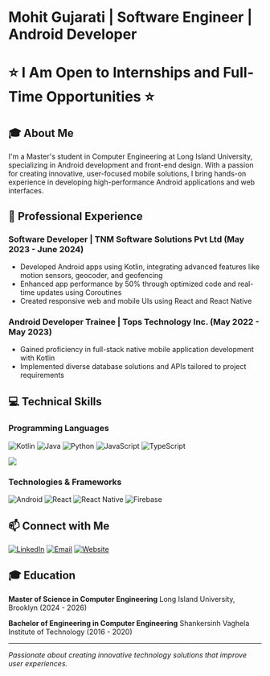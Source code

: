 # Mohit Gujarati | Software Engineer | Android Developer

# ⭐ I Am Open to Internships and Full-Time Opportunities ⭐
## 🎓 About Me
I'm a Master's student in Computer Engineering at Long Island University, specializing in Android development and front-end design. With a passion for creating innovative, user-focused mobile solutions, I bring hands-on experience in developing high-performance Android applications and web interfaces.

## 🚀 Professional Experience
### Software Developer | TNM Software Solutions Pvt Ltd (May 2023 - June 2024)
- Developed Android apps using Kotlin, integrating advanced features like motion sensors, geocoder, and geofencing
- Enhanced app performance by 50% through optimized code and real-time updates using Coroutines
- Created responsive web and mobile UIs using React and React Native

### Android Developer Trainee | Tops Technology Inc. (May 2022 - May 2023)
- Gained proficiency in full-stack native mobile application development with Kotlin
- Implemented diverse database solutions and APIs tailored to project requirements

## 💻 Technical Skills
### Programming Languages
![Kotlin](https://img.shields.io/badge/Kotlin-0095D5?style=for-the-badge&logo=kotlin&logoColor=white)
![Java](https://img.shields.io/badge/Java-ED8B00?style=for-the-badge&logo=java&logoColor=white)
![Python](https://img.shields.io/badge/Python-3776AB?style=for-the-badge&logo=python&logoColor=white)
![JavaScript](https://img.shields.io/badge/JavaScript-F7DF1E?style=for-the-badge&logo=javascript&logoColor=black)
![TypeScript](https://img.shields.io/badge/TypeScript-007ACC?style=for-the-badge&logo=typescript&logoColor=white)


<img align="center" src="https://github-readme-stats.vercel.app/api/top-langs/?username=MohitGujarati&layout=compact&hide_border=true&&langs_count=10&show_icons=true&theme=transparent" />

### Technologies & Frameworks
![Android](https://img.shields.io/badge/Android-3DDC84?style=for-the-badge&logo=android&logoColor=white)
![React](https://img.shields.io/badge/React-20232A?style=for-the-badge&logo=react&logoColor=61DAFB)
![React Native](https://img.shields.io/badge/React_Native-20232A?style=for-the-badge&logo=react&logoColor=61DAFB)
![Firebase](https://img.shields.io/badge/Firebase-039BE5?style=for-the-badge&logo=Firebase&logoColor=white)

## 📫 Connect with Me
[![LinkedIn](https://img.shields.io/badge/LinkedIn-0077B5?style=for-the-badge&logo=linkedin&logoColor=white)](https://www.linkedin.com/in/mohitgujarati/)
[![Email](https://img.shields.io/badge/Email-D14836?style=for-the-badge&logo=gmail&logoColor=white)](mailto:mohitgujarati11@gmail.com)
[![Website](https://img.shields.io/badge/Website-4285F4?style=for-the-badge&logo=google-chrome&logoColor=white)](https://mohitgujarati.github.io/Portfoliowebsite/)



## 🎓 Education
**Master of Science in Computer Engineering**
Long Island University, Brooklyn (2024 - 2026)

**Bachelor of Engineering in Computer Engineering**
Shankersinh Vaghela Institute of Technology (2016 - 2020)

---
*Passionate about creating innovative technology solutions that improve user experiences.*
